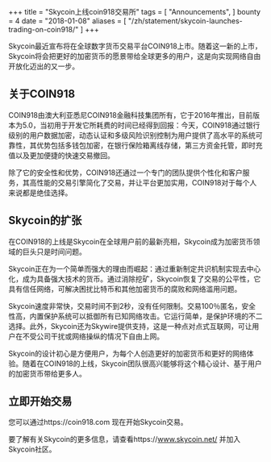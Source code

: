 +++
title = "Skycoin上线coin918交易所"
tags = [
    "Announcements",
]
bounty = 4
date = "2018-01-08"
aliases = [
	"/zh/statement/skycoin-launches-trading-on-coin918/"
]
+++

Skycoin最近宣布将在全球数字货币交易平台COIN918上市。随着这一新的上市，Skycoin将会把更好的加密货币的愿景带给全球更多的用户，这是向实现网络自由开放化迈出的又一步。

## 关于COIN918

COIN918由澳大利亚悉尼COIN918金融科技集团所有，它于2016年推出，目前版本为5.0，当初用于开发它所耗费的时间已经得到回报：今天，COIN918通过银行级别的用户数据加密，动态认证和多级风险识别控制为用户提供了高水平的系统可靠性，其优势包括多钱包加密，在银行保险箱离线存储，第三方资金托管，即时充值以及更加便捷的快速交易撤回。

除了它的安全性和优势，COIN918还通过一个专门的团队提供个性化和客户服务，其高性能的交易引擎简化了交易，并让平台更加实用，COIN918对于每个人来说都是绝佳选择。
## Skycoin的扩张

在COIN918的上线是Skycoin在全球用户前的最新亮相，Skycoin成为加密货币领域的巨头只是时间问题。

Skycoin正在为一个简单而强大的理由而崛起：通过重新制定共识机制实现去中心化，成为具备强大技术的货币。通过消除挖矿，Skycoin恢复了交易的公平性，它具有信任网络，可解决困扰比特币和其他加密货币的腐败和网络滥用问题。

Skycoin速度非常快，交易时间不到2秒，没有任何限制。交易100％匿名，安全性高，内置保护系统可以抵御所有已知网络攻击。它运行简单，是保护环境的不二选择。此外，Skycoin还为Skywire提供支持，这是一种点对点式互联网，可让用户在不受公司干扰或网络操纵的情况下自由上网。

Skycoin的设计初心是方便用户，为每个人创造更好的加密货币和更好的网络体验。随着在COIN918的上线，Skycoin团队很高兴能够将这个精心设计、基于用户的加密货币带给更多人。


## 立即开始交易

您可以通过https://coin918.com 现在开始Skycoin交易。

要了解有关Skycoin的更多信息，请查看https://www.skycoin.net/ 并加入Skycoin社区。

